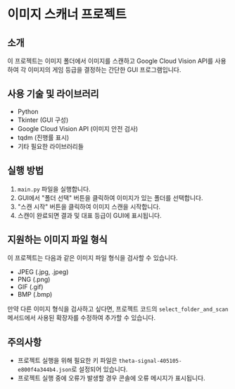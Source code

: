 # 이미지 스캐너 프로젝트

## 소개
이 프로젝트는 이미지 폴더에서 이미지를 스캔하고 Google Cloud Vision API를 사용하여 각 이미지의 게임 등급을 결정하는 간단한 GUI 프로그램입니다.

## 사용 기술 및 라이브러리
- Python
- Tkinter (GUI 구성)
- Google Cloud Vision API (이미지 안전 검사)
- tqdm (진행률 표시)
- 기타 필요한 라이브러리들

## 실행 방법
1. `main.py` 파일을 실행합니다.
2. GUI에서 "폴더 선택" 버튼을 클릭하여 이미지가 있는 폴더를 선택합니다.
3. "스캔 시작" 버튼을 클릭하여 이미지 스캔을 시작합니다.
4. 스캔이 완료되면 결과 및 대표 등급이 GUI에 표시됩니다.

## 지원하는 이미지 파일 형식
이 프로젝트는 다음과 같은 이미지 파일 형식을 검사할 수 있습니다.
- JPEG (.jpg, .jpeg)
- PNG (.png)
- GIF (.gif)
- BMP (.bmp)

만약 다른 이미지 형식을 검사하고 싶다면, 프로젝트 코드의 `select_folder_and_scan` 메서드에서 사용된 확장자를 수정하여 추가할 수 있습니다.

## 주의사항
- 프로젝트 실행을 위해 필요한 키 파일은 `theta-signal-405105-e800f4a344b4.json`로 설정되어 있습니다.
- 프로젝트 실행 중에 오류가 발생할 경우 콘솔에 오류 메시지가 표시됩니다.

